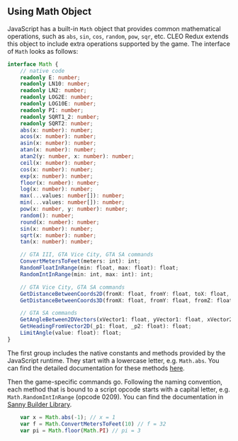 ## Using Math Object

JavaScript has a built-in `Math` object that provides common mathematical operations, such as `abs`, `sin`, `cos`, `random`, `pow`, `sqr`, etc. CLEO Redux extends this object to include extra operations supported by the game. The interface of `Math` looks as follows:

```ts
interface Math {
    // native code
    readonly E: number;
    readonly LN10: number;
    readonly LN2: number;
    readonly LOG2E: number;
    readonly LOG10E: number;
    readonly PI: number;
    readonly SQRT1_2: number;
    readonly SQRT2: number;
    abs(x: number): number;
    acos(x: number): number;
    asin(x: number): number;
    atan(x: number): number;
    atan2(y: number, x: number): number;
    ceil(x: number): number;
    cos(x: number): number;
    exp(x: number): number;
    floor(x: number): number;
    log(x: number): number;
    max(...values: number[]): number;
    min(...values: number[]): number;
    pow(x: number, y: number): number;
    random(): number;
    round(x: number): number;
    sin(x: number): number;
    sqrt(x: number): number;
    tan(x: number): number;

    // GTA III, GTA Vice City, GTA SA commands
    ConvertMetersToFeet(meters: int): int;
    RandomFloatInRange(min: float, max: float): float;
    RandomIntInRange(min: int, max: int): int;

    // GTA Vice City, GTA SA commands
    GetDistanceBetweenCoords2D(fromX: float, fromY: float, toX: float, toZ: float): float;
    GetDistanceBetweenCoords3D(fromX: float, fromY: float, fromZ: float, toX: float, toY: float, toZ: float): float;

    // GTA SA commands
    GetAngleBetween2DVectors(xVector1: float, yVector1: float, xVector2: float, yVector2: float): float;
    GetHeadingFromVector2D(_p1: float, _p2: float): float;
    LimitAngle(value: float): float;
}
```

The first group includes the native constants and methods provided by the JavaScript runtime. They start with a lowercase letter, e.g. `Math.abs`. You can find the detailed documentation for these methods [here](https://developer.mozilla.org/en-US/docs/Web/JavaScript/Reference/Global_Objects/Math).

Then the game-specific commands go. Following the naming convention, each method that is bound to a script opcode starts with a capital letter, e.g. `Math.RandomIntInRange` (opcode 0209). You can find the documentation in [Sanny Builder Library](https://library.sannybuilder.com/).


```js
    var x = Math.abs(-1); // x = 1
    var f = Math.ConvertMetersToFeet(10) // f = 32
    var pi = Math.floor(Math.PI) // pi = 3
```
